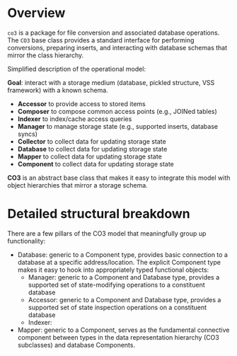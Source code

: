 # Overview
`co3` is a package for file conversion and associated database operations. The `CO3` base class
provides a standard interface for performing conversions, preparing inserts, and
interacting with database schemas that mirror the class hierarchy.

Simplified description of the operational model:

**Goal**: interact with a storage medium (database, pickled structure, VSS framework) with
a known schema.

- **Accessor** to provide access to stored items
- **Composer** to compose common access points (e.g., JOINed tables)
- **Indexer** to index/cache access queries
- **Manager** to manage storage state (e.g., supported inserts, database syncs)
- **Collector** to collect data for updating storage state
- **Database** to collect data for updating storage state
- **Mapper** to collect data for updating storage state
- **Component** to collect data for updating storage state

**CO3** is an abstract base class that makes it easy to integrate this model with object
hierarchies that mirror a storage schema.

# Detailed structural breakdown
There are a few pillars of the CO3 model that meaningfully group up functionality:

- Database: generic to a Component type, provides basic connection to a database at a
  specific address/location. The explicit Component type makes it easy to hook into
  appropriately typed functional objects:
  * Manager: generic to a Component and Database type, provides a supported set of
    state-modifying operations to a constituent database
  * Accessor: generic to a Component and Database type, provides a supported set of
    state inspection operations on a constituent database
  * Indexer: 
- Mapper: generic to a Component, serves as the fundamental connective component between
  types in the data representation hierarchy (CO3 subclasses) and database Components.
